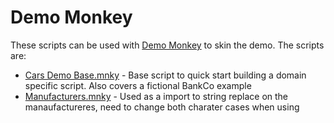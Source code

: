 # Demo Monkey

These scripts can be used with [Demo Monkey](https://github.com/Appdynamics/demomonkey) to skin the demo. The scripts are:

* [Cars Demo Base.mnky]() - Base script to quick start building a domain specific script. Also covers a fictional BankCo example
* [Manufacturers.mnky]() - Used as a import to string replace on the manaufactureres, need to change both charater cases when using